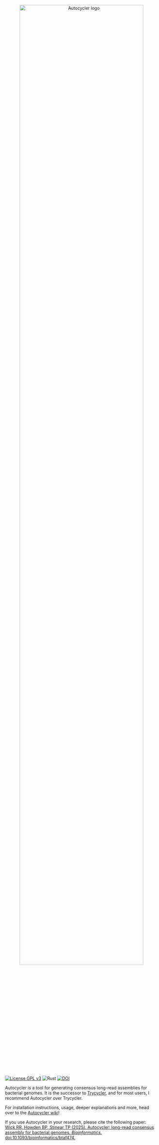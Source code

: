 <p align="center"><img src="https://github.com/rrwick/Autocycler/wiki/images/logo.png" alt="Autocycler logo" width="90%"></p>

[![License GPL v3](https://img.shields.io/badge/license-GPL%20v3-blue.svg)](https://www.gnu.org/licenses/gpl-3.0.en.html) ![Rust](https://github.com/rrwick/Autocycler/actions/workflows/rust.yml/badge.svg) [![DOI](https://zenodo.org/badge/DOI/10.5281/zenodo.14642607.svg)](https://doi.org/10.5281/zenodo.14642607)

Autocycler is a tool for generating consensus long-read assemblies for bacterial genomes. It is the successor to [Trycycler](https://github.com/rrwick/Trycycler), and for most users, I recommend Autocycler over Trycycler.

For installation instructions, usage, deeper explanations and more, head over to the [Autocycler wiki](https://github.com/rrwick/Autocycler/wiki)!

If you use Autocycler in your research, please cite the following paper:<br>
[Wick RR, Howden BP, Stinear TP (2025). Autocycler: long-read consensus assembly for bacterial genomes. _Bioinformatics_. doi:10.1093/bioinformatics/btaf474.](https://doi.org/10.1093/bioinformatics/btaf474)
